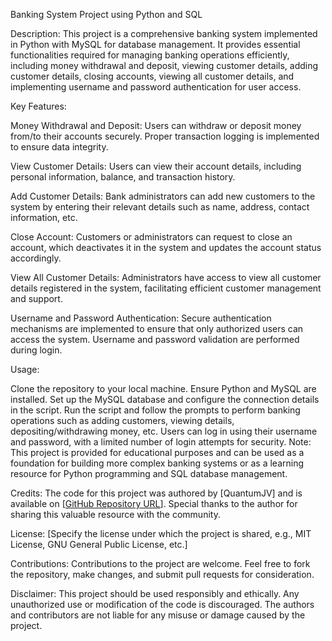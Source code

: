 Banking System Project using Python and SQL

Description:
This project is a comprehensive banking system implemented in Python with MySQL for database management. It provides essential functionalities required for managing banking operations efficiently, including money withdrawal and deposit, viewing customer details, adding customer details, closing accounts, viewing all customer details, and implementing username and password authentication for user access.

Key Features:

Money Withdrawal and Deposit: Users can withdraw or deposit money from/to their accounts securely. Proper transaction logging is implemented to ensure data integrity.

View Customer Details: Users can view their account details, including personal information, balance, and transaction history.

Add Customer Details: Bank administrators can add new customers to the system by entering their relevant details such as name, address, contact information, etc.

Close Account: Customers or administrators can request to close an account, which deactivates it in the system and updates the account status accordingly.

View All Customer Details: Administrators have access to view all customer details registered in the system, facilitating efficient customer management and support.

Username and Password Authentication: Secure authentication mechanisms are implemented to ensure that only authorized users can access the system. Username and password validation are performed during login.

Usage:

Clone the repository to your local machine.
Ensure Python and MySQL are installed.
Set up the MySQL database and configure the connection details in the script.
Run the script and follow the prompts to perform banking operations such as adding customers, viewing details, depositing/withdrawing money, etc.
Users can log in using their username and password, with a limited number of login attempts for security.
Note:
This project is provided for educational purposes and can be used as a foundation for building more complex banking systems or as a learning resource for Python programming and SQL database management.

Credits:
The code for this project was authored by [QuantumJV] and is available on [[GitHub Repository URL](https://github.com/QuantumJV/Bank-Management-System/tree/main)]. Special thanks to the author for sharing this valuable resource with the community.

License:
[Specify the license under which the project is shared, e.g., MIT License, GNU General Public License, etc.]

Contributions:
Contributions to the project are welcome. Feel free to fork the repository, make changes, and submit pull requests for consideration.

Disclaimer:
This project should be used responsibly and ethically. Any unauthorized use or modification of the code is discouraged. The authors and contributors are not liable for any misuse or damage caused by the project.

